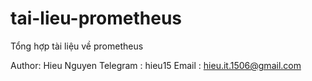 # tai-lieu-prometheus
Tổng hợp tài liệu về prometheus



Author: Hieu Nguyen
Telegram : hieu15
Email    : hieu.it.1506@gmail.com
